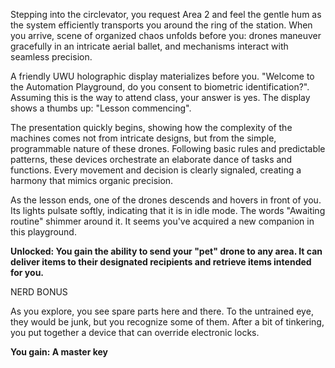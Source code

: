 Stepping into the circlevator, you request Area 2 and feel the gentle hum as the system efficiently transports you around the ring of the station. When you arrive, scene of organized chaos unfolds before you: drones maneuver gracefully in an intricate aerial ballet, and mechanisms interact with seamless precision.

A friendly UWU holographic display materializes before you. "Welcome to the Automation Playground, do you consent to biometric identification?". Assuming this is the way to attend class, your answer is yes. The display shows a thumbs up: "Lesson commencing".

The presentation quickly begins, showing how the complexity of the machines comes not from intricate designs, but from the simple, programmable nature of these drones. Following basic rules and predictable patterns, these devices orchestrate an elaborate dance of tasks and functions. Every movement and decision is clearly signaled, creating a harmony that mimics organic precision.

As the lesson ends, one of the drones descends and hovers in front of you. Its lights pulsate softly, indicating that it is in idle mode. The words "Awaiting routine" shimmer around it. It seems you've acquired a new companion in this playground.

**Unlocked: You gain the ability to send your "pet" drone to any area. It can deliver items to their designated recipients and retrieve items intended for you.**

NERD BONUS

As you explore, you see spare parts here and there. To the untrained eye, they would be junk, but you recognize some of them. After a bit of tinkering, you put together a device that can override electronic locks.

**You gain: A master key**
